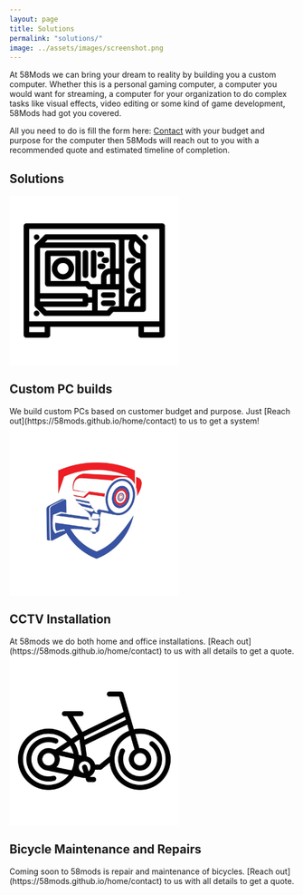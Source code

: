 ```yaml
---
layout: page
title: Solutions
permalink: "solutions/"
image: ../assets/images/screenshot.png
---
```


At 58Mods we can bring your dream to reality by building you a custom computer. Whether this is a personal gaming computer, a computer you would want for streaming, a computer for your organization to do complex tasks like visual effects, video editing or some kind of game development, 58Mods had got you covered.

All you need to do is fill the form here: [Contact](https://58mods.github.io/home/contact) with your budget and purpose for the computer then 58Mods will reach out to you with a recommended quote and estimated timeline of completion.

<h2>Solutions</h2>

<div class="game">
  <img
    src="../assets/images/8.jpg"
    alt="Game 1 Screenshot"
    style="max-width: 300px; display: block; margin-bottom: 10px"
  />
</div>
  <h2>Custom PC builds</h2>
  We build custom PCs based on customer budget and purpose. Just [Reach out](https://58mods.github.io/home/contact) to us to get a system!

<div class="game">
    <img
    src="../assets/images/7.jpg"
    alt="Game 1 Screenshot"
    style="max-width: 300px; display: block; margin-bottom: 10px"
  />
</div>
  <h2>CCTV Installation</h2>
  At 58mods we do both home and office installations. [Reach out](https://58mods.github.io/home/contact) to us with all details to get a quote.

<div class="game">
    <img
    src="../assets/images/9.jpg"
    alt="Game 1 Screenshot"
    style="max-width: 300px; display: block; margin-bottom: 10px"
  />
</div>
  <h2>Bicycle Maintenance and Repairs</h2>
  Coming soon to 58mods is repair and maintenance of bicycles. [Reach out](https://58mods.github.io/home/contact) to us with all details to get a quote.
